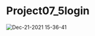 # Project07_5login

![Dec-21-2021 15-36-41](https://user-images.githubusercontent.com/88240177/146883255-85d48920-6ebf-488f-bbe7-14e2a9e7e1c8.gif)
